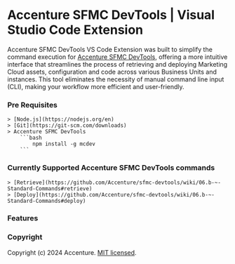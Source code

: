 # **Accenture SFMC DevTools** | Visual Studio Code Extension

Accenture SFMC DevTools VS Code Extension was built to simplify the command execution for [Accenture SFMC DevTools](https://github.com/Accenture/sfmc-devtools-vscode), offering a more intuitive interface that streamlines the process of retrieving and deploying Marketing Cloud assets, configuration and code across various Business Units and instances. This tool eliminates the necessity of manual command line input (CLI), making your workflow more efficient and user-friendly.

### Pre Requisites

    > [Node.js](https://nodejs.org/en)
    > [Git](https://git-scm.com/downloads)
    > Accenture SFMC DevTools
        ```bash
            npm install -g mcdev
        ```

### Currently Supported Accenture SFMC DevTools commands

    > [Retrieve](https://github.com/Accenture/sfmc-devtools/wiki/06.b-~-Standard-Commands#retrieve)
    > [Deploy](https://github.com/Accenture/sfmc-devtools/wiki/06.b-~-Standard-Commands#deploy)

### Features

### Copyright

Copyright (c) 2024 Accenture. [MIT licensed](https://github.com/Accenture/sfmc-devtools-vscode/blob/main/LICENSE).
